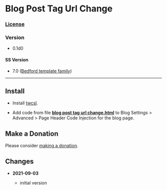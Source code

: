 # Blog Post Tag Url Change

### [License][99]

### Version

  * 0.1d0

#### SS Version

  * 7.0 ([Bedford template family][1])

---

## Install

* Install
  [twcsl](https://github.com/tomsWebConsulting/twcsl#install-options).
  
* Add code from file
  **[blog post tag url change.html](blog%20post%20tag%20url%20change.html#L1)**
  to Blog Settings > Advanced > Page Header Code Injection for the blog page.
  
## Make a Donation

Please consider [making a donation](https://github.com/tomsWebConsulting/twcsl#make-a-donation).

## Changes

<!-- * **2021-08-15**

  * added kill upon user action
  * bumped version to 0.2d0
  -->
* **2021-09-03**

  * initial version

[1]: https://support.squarespace.com/hc/en-us/articles/205825968-Bedford-template-family
[99]: https://github.com/tomsWebConsulting/twcsl/blob/main/LICENSE.txt#L1
